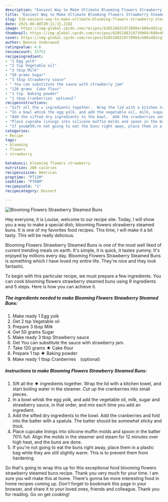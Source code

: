 ```yaml
---
description: "Easiest Way to Make Ultimate Blooming Flowers Strawberry Steamed Buns"
title: "Easiest Way to Make Ultimate Blooming Flowers Strawberry Steamed Buns"
slug: 516-easiest-way-to-make-ultimate-blooming-flowers-strawberry-steamed-buns
date: 2021-08-08T20:11:15.218Z
image: https://img-global.cpcdn.com/recipes/6205188319739904/680x482cq70/blooming-flowers-strawberry-steamed-buns-recipe-main-photo.jpg
thumbnail: https://img-global.cpcdn.com/recipes/6205188319739904/680x482cq70/blooming-flowers-strawberry-steamed-buns-recipe-main-photo.jpg
cover: https://img-global.cpcdn.com/recipes/6205188319739904/680x482cq70/blooming-flowers-strawberry-steamed-buns-recipe-main-photo.jpg
author: Nannie Underwood
ratingvalue: 4.6
reviewcount: 15752
recipeingredient:
- "1 Egg yolk"
- "2 tsp Vegetable oil"
- "3 tbsp Milk"
- "50 grams Sugar"
- "3 tbsp Strawberry sauce"
- " You can substitute the sauce with strawberry jam"
- "120 grams  Cake flour"
- "1 tsp  Baking powder"
- "1 tbsp Cranberries　optional"
recipeinstructions:
- "Sift all the ★ ingredients together.  Wrap the lid with a kitchen towel, and start boiling water in the steamer. Cut up the cranberries into small pieces."
- "In a bowl whisk the egg yolk, and add the vegetable oil, milk, sugar and strawberry sauce, in that order, and mix each time you add an ingredient."
- "Add the sifted dry ingredients to the bowl.  Add the cranberries and fold into the batter with a spatula. The batter should be somewhat sticky and thick."
- "Place cupcake linings into silicone muffin molds and spoon in the batter 70% full. Align the molds in the steamer and steam for 12 minutes over high heat, and the buns are done."
- "If you&#39;re not going to eat the buns right away, place them in a plastic bag while they are still slightly warm. This is to prevent them from hardening."
categories:
- Recipe
tags:
- blooming
- flowers
- strawberry

katakunci: blooming flowers strawberry 
nutrition: 280 calories
recipecuisine: American
preptime: "PT12M"
cooktime: "PT60M"
recipeyield: "1"
recipecategory: Dessert

---
```



![Blooming Flowers Strawberry Steamed Buns](https://img-global.cpcdn.com/recipes/6205188319739904/680x482cq70/blooming-flowers-strawberry-steamed-buns-recipe-main-photo.jpg)

Hey everyone, it is Louise, welcome to our recipe site. Today, I will show you a way to make a special dish, blooming flowers strawberry steamed buns. It is one of my favorites food recipes. This time, I will make it a bit tasty. This will be really delicious.



Blooming Flowers Strawberry Steamed Buns is one of the most well liked of current trending meals on earth. It's simple, it is quick, it tastes yummy. It's enjoyed by millions every day. Blooming Flowers Strawberry Steamed Buns is something which I have loved my entire life. They're nice and they look fantastic.


To begin with this particular recipe, we must prepare a few ingredients. You can cook blooming flowers strawberry steamed buns using 9 ingredients and 5 steps. Here is how you can achieve it.

<!--inarticleads1-->

##### The ingredients needed to make Blooming Flowers Strawberry Steamed Buns:

1. Make ready 1 Egg yolk
1. Get 2 tsp Vegetable oil
1. Prepare 3 tbsp Milk
1. Get 50 grams Sugar
1. Make ready 3 tbsp Strawberry sauce
1. Get  You can substitute the sauce with strawberry jam.
1. Take 120 grams ★ Cake flour
1. Prepare 1 tsp ★ Baking powder
1. Make ready 1 tbsp Cranberries　(optional)




<!--inarticleads2-->

##### Instructions to make Blooming Flowers Strawberry Steamed Buns:

1. Sift all the ★ ingredients together.  Wrap the lid with a kitchen towel, and start boiling water in the steamer. Cut up the cranberries into small pieces.
1. In a bowl whisk the egg yolk, and add the vegetable oil, milk, sugar and strawberry sauce, in that order, and mix each time you add an ingredient.
1. Add the sifted dry ingredients to the bowl.  Add the cranberries and fold into the batter with a spatula. The batter should be somewhat sticky and thick.
1. Place cupcake linings into silicone muffin molds and spoon in the batter 70% full. Align the molds in the steamer and steam for 12 minutes over high heat, and the buns are done.
1. If you&#39;re not going to eat the buns right away, place them in a plastic bag while they are still slightly warm. This is to prevent them from hardening.




So that's going to wrap this up for this exceptional food blooming flowers strawberry steamed buns recipe. Thank you very much for your time. I am sure you will make this at home. There's gonna be more interesting food in home recipes coming up. Don't forget to bookmark this page in your browser, and share it to your loved ones, friends and colleague. Thank you for reading. Go on get cooking!
